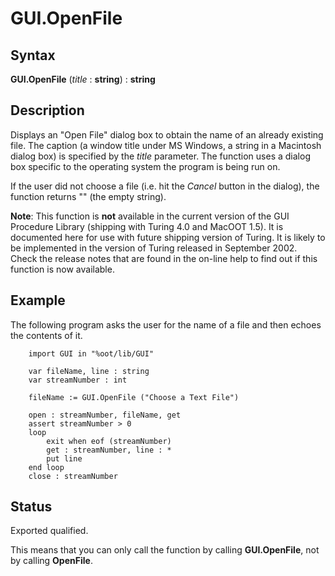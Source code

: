
# GUI.OpenFile

## Syntax
**GUI.OpenFile** (_title_ : **string**) : **string**

## Description
Displays an "Open File" dialog box to obtain the name of an already existing file. The caption (a window title under MS Windows, a string in a Macintosh dialog box) is specified by the _title_ parameter. The function uses a dialog box specific to the operating system the program is being run on.

If the user did not choose a file (i.e. hit the _Cancel_ button in the dialog), the function returns "" (the empty string).

**Note**: This function is **not** available in the current version of the GUI Procedure Library (shipping with Turing 4.0 and MacOOT 1.5). It is documented here for use with future shipping version of Turing. It is likely to be implemented in the version of Turing released in September 2002. Check the release notes that are found in the on-line help to find out if this function is now available.


## Example
The following program asks the user for the name of a file and then echoes the contents of it.

        import GUI in "%oot/lib/GUI"
        
        var fileName, line : string
        var streamNumber : int
        
        fileName := GUI.OpenFile ("Choose a Text File")
        
        open : streamNumber, fileName, get
        assert streamNumber > 0
        loop
            exit when eof (streamNumber)
            get : streamNumber, line : *
            put line
        end loop
        close : streamNumber
## Status
Exported qualified.

This means that you can only call the function by calling **GUI.OpenFile**, not by calling **OpenFile**.

